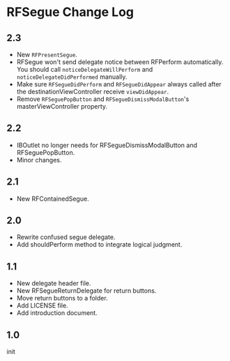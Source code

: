 RFSegue Change Log
=====

2.3
----
* New `RFPresentSegue`.
* RFSegue won't send delegate notice between RFPerform automatically. You should call `noticeDelegateWillPerform` and `noticeDelegateDidPerformed` manually.
* Make sure `RFSegueDidPerform` and `RFSegueDidAppear` always called after the destinationViewController receive `viewDidAppear`.
* Remove `RFSeguePopButton` and `RFSegueDismissModalButton`'s masterViewController property.

2.2
-----
* IBOutlet no longer needs for RFSegueDismissModalButton and RFSeguePopButton.
* Minor changes.

2.1
----
* New RFContainedSegue.

2.0
-----
* Rewrite confused segue delegate.
* Add shouldPerform method to integrate logical judgment.

1.1
-----
* New delegate header file.
* New RFSegueReturnDelegate for return buttons.
* Move return buttons to a folder.
* Add LICENSE file.
* Add introduction document.

1.0
-----
init